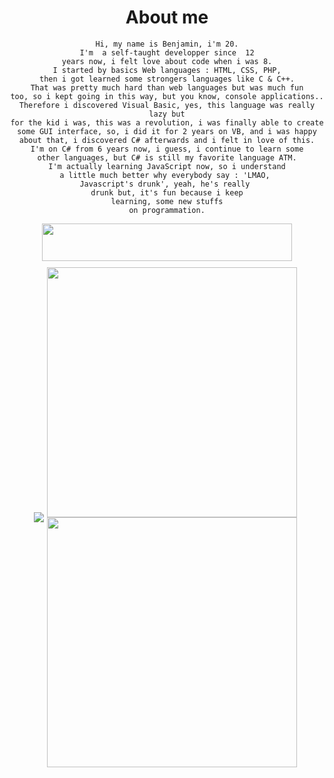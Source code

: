 <div align="center">

# About me

    Hi, my name is Benjamin, i'm 20.
    I'm  a self-taught developper since  12
    years now, i felt love about code when i was 8.
    I started by basics Web languages : HTML, CSS, PHP,
    then i got learned some strongers languages like C & C++.
    That was pretty much hard than web languages but was much fun
    too, so i kept going in this way, but you know, console applications..
    Therefore i discovered Visual Basic, yes, this language was really lazy but
    for the kid i was, this was a revolution, i was finally able to create
    some GUI interface, so, i did it for 2 years on VB, and i was happy
    about that, i discovered C# afterwards and i felt in love of this.
    I'm on C# from 6 years now, i guess, i continue to learn some
    other languages, but C# is still my favorite language ATM.
    I'm actually learning JavaScript now, so i understand
    a little much better why everybody say : 'LMAO, 
    Javascript's drunk', yeah, he's really 
    drunk but, it's fun because i keep
    learning, some new stuffs
    on programmation.

<img src="https://www.codewars.com/users/Mecopi/badges/large" style="height:60px; width:400px;">
<div style="display:flex;align-items:center;padding:5px;margin:auto;justify-content:center;">
    <img src="https://github-readme-stats.vercel.app/api/top-langs/?username=benjGam&theme=radical&hide_langs_below=8">
    <div style="display:block;width:400px;height:100%;padding:5px;">
        <img src="https://github-readme-stats.vercel.app/api?username=benjGam&show_icons=true&theme=radical&count_private=true" style="width:400px;">
        <img src="https://streak-stats.demolab.com/?user=benjGam&theme=tokyonight&locale=fr" style="width:400px;">
    </div>
</div>